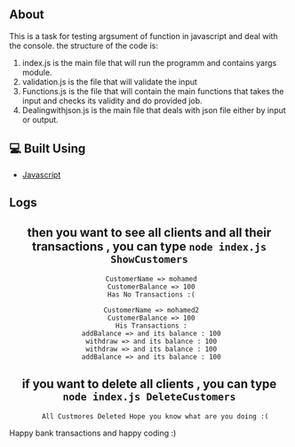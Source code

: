 ## About

   This is a task for testing argsument of function in javascript and deal with the console.
   the structure of the code is:
   1. index.js is the main file that will run the programm and contains yargs module.
   2. validation.js is the file that will validate the input
   3. Functions.js is the file that will contain the main functions 
      that takes the input and checks its validity and do provided job.
   4. Dealingwithjson.js is the main file that deals with json file either by input or output.
   

## 💻 Built Using <a name = "tech"></a>
- [Javascript]()



##  Logs


<div name="Logs" align="center">
    


  
## then you want to see all clients and all their transactions , you can type ```node index.js ShowCustomers```

``` 
 CustomerName => mohamed
 CustomerBalance => 100
 Has No Transactions :(

 CustomerName => mohamed2
 CustomerBalance => 100
 His Transactions :
 addBalance => and its balance : 100
 withdraw => and its balance : 100
 withdraw => and its balance : 100
 addBalance => and its balance : 100
```

## if you want to delete all clients , you can type ```node index.js DeleteCustomers```

```
   All Custmores Deleted Hope you know what are you doing :(
```


</div>

Happy bank transactions and happy coding :)
